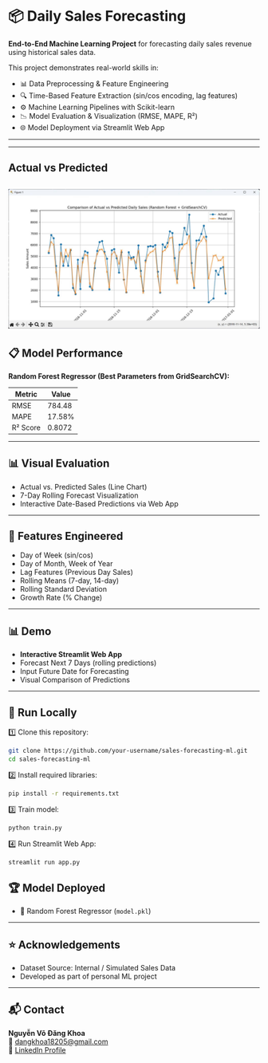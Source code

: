 # 📦 Daily Sales Forecasting

**End-to-End Machine Learning Project** for forecasting daily sales revenue using historical sales data.

This project demonstrates real-world skills in:

- 📊 Data Preprocessing & Feature Engineering
- 🔍 Time-Based Feature Extraction (sin/cos encoding, lag features)
- ⚙️ Machine Learning Pipelines with Scikit-learn
- 📉 Model Evaluation & Visualization (RMSE, MAPE, R²)
- 🌐 Model Deployment via Streamlit Web App

---

---
## Actual vs Predicted
![Model Comparison](output/randomforesting.jpg)
---


## 📋 Model Performance

**Random Forest Regressor (Best Parameters from GridSearchCV):**

| Metric   | Value   |
|----------|---------|
| RMSE     | 784.48 |
| MAPE     | 17.58% |
| R² Score |  0.8072 |

---

## 📊 Visual Evaluation

- Actual vs. Predicted Sales (Line Chart)
- 7-Day Rolling Forecast Visualization
- Interactive Date-Based Predictions via Web App

---

## 🎯 Features Engineered

- Day of Week (sin/cos)
- Day of Month, Week of Year
- Lag Features (Previous Day Sales)
- Rolling Means (7-day, 14-day)
- Rolling Standard Deviation
- Growth Rate (% Change)

---

## 📊 Demo

- **Interactive Streamlit Web App**
- Forecast Next 7 Days (rolling predictions)
- Input Future Date for Forecasting
- Visual Comparison of Predictions

---

## 🚀 Run Locally

1️⃣ Clone this repository:
```bash
git clone https://github.com/your-username/sales-forecasting-ml.git
cd sales-forecasting-ml
```

2️⃣ Install required libraries:
```bash
pip install -r requirements.txt
```

3️⃣ Train model:
```bash
python train.py
```

4️⃣ Run Streamlit Web App:
```bash
streamlit run app.py
```

## 🏆 Model Deployed

- 🔗 Random Forest Regressor (`model.pkl`)

---

## ⭐ Acknowledgements

- Dataset Source: Internal / Simulated Sales Data
- Developed as part of personal ML project

---

## 📬 Contact

**Nguyễn Võ Đăng Khoa**  
📧 dangkhoa18205@gmail.com  
🔗 [LinkedIn Profile](https://www.linkedin.com/in/your-profile)
